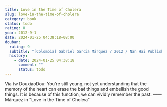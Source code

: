 ```yaml
---
title: Love in the Time of Cholera
slug: love-in-the-time-of-cholera
category: book
status: todo
rating: 0
year: 2012-9-1
date: 2024-01-25 04:38:18+08:00
douban:
  rating: 9
  subtitle: "[Colombia] Gabriel García Márquez / 2012 / Nan Hai Publishing Company"
  history:
    - date: 2024-01-25 04:38:18
      comment: ""
      status: todo
---
```


Via tw DouxiaoDou: You're still young, not yet understanding that the memory of the heart can erase the bad things and embellish the good things. It is because of this function, we can vividly remember the past. ——Márquez in "Love in the Time of Cholera"
